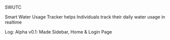SWUTC

Smart Water Usage Tracker helps Individuals track their daily water usage in realtime 

Log:
Alpha v0.1: Made Sidebar, Home & Login Page 